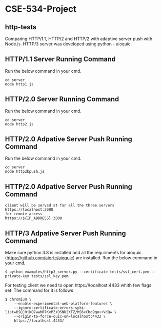 # CSE-534-Project


## http-tests
Comparing HTTP/1.1, HTTP/2 and HTTP/2 with adaptive server push with Node.js. HTTP/3 server was developed using python - aioquic. 

## HTTP/1.1 Server Running Command
Run the below command in your cmd.

```
cd server
node http1.js
```

## HTTP/2.0 Server Running Command
Run the below command in your cmd.

```
cd server
node http2.js
```


## HTTP/2.0 Adpative Server Push Running Command
Run the below command in your cmd.

```
cd server
node http2kpush.js
```

## HTTP/2.0 Adpative Server Push Running Command
```
client will be served at for all the three servers
https://localhost:3000
for remote access
https://${IP_ADDRESS}:3000
```
## HTTP/3 Adpative Server Push Running Command
Make sure python 3.8 is installed and all the requirments for aioquic (https://github.com/aiortc/aioquic) are installed. Run the below command in your cmd.

```
$ python examples/http3_server.py --certificate tests/ssl_cert.pem --private-key tests/ssl_key.pem
```

For testing client we need to open https://localhost:4433 whith few flags set. The command for it is follows

```
$ chromium \
    --enable-experimental-web-platform-features \
    --ignore-certificate-errors-spki-list=BSQJ0jkQ7wwhR7KvPZ+DSNk2XTZ/MS6xCbo9qu++VdQ= \
    --origin-to-force-quic-on=localhost:4433 \
    https://localhost:4433/
```
